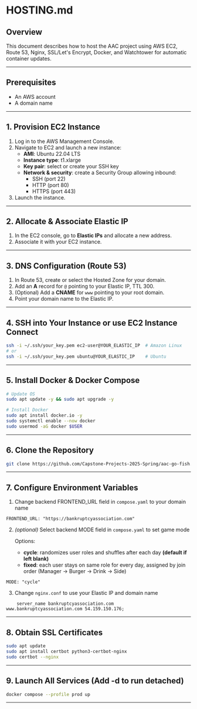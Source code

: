 # HOSTING.md

## Overview
This document describes how to host the AAC project using AWS EC2, Route 53, Nginx, SSL/Let's Encrypt, Docker, and Watchtower for automatic container updates.

---

## Prerequisites
- An AWS account
- A domain name


---

## 1. Provision EC2 Instance
1. Log in to the AWS Management Console.
2. Navigate to EC2 and launch a new instance:
   - **AMI**: Ubuntu 22.04 LTS
   - **Instance type**: t1.xlarge
   - **Key pair**: select or create your SSH key
   - **Network & security**: create a Security Group allowing inbound:
     - SSH (port 22)
     - HTTP (port 80)
     - HTTPS (port 443)
3. Launch the instance.

---

## 2. Allocate & Associate Elastic IP
1. In the EC2 console, go to **Elastic IPs** and allocate a new address.
2. Associate it with your EC2 instance.

---

## 3. DNS Configuration (Route 53)
1. In Route 53, create or select the Hosted Zone for your domain.
2. Add an **A** record for `@` pointing to your Elastic IP, TTL 300.
3. (Optional) Add a **CNAME** for `www` pointing to your root domain.
4. Point your domain name to the Elastic IP.

---

## 4. SSH into Your Instance or use EC2 Instance Connect
```bash
ssh -i ~/.ssh/your_key.pem ec2-user@YOUR_ELASTIC_IP  # Amazon Linux
# or
ssh -i ~/.ssh/your_key.pem ubuntu@YOUR_ELASTIC_IP    # Ubuntu
```

---

## 5. Install Docker & Docker Compose
```bash
# Update OS
sudo apt update -y && sudo apt upgrade -y

# Install Docker
sudo apt install docker.io -y
sudo systemctl enable --now docker
sudo usermod -aG docker $USER
```
---

## 6. Clone the Repository
```bash
git clone https://github.com/Capstone-Projects-2025-Spring/aac-go-fish.git
```

---

## 7. Configure Environment Variables
1. Change backend FRONTEND_URL field in `compose.yaml` to your domain name
```
FRONTEND_URL: "https://bankruptcyassociation.com"
```
2. _(optional)_ Select backend MODE field in `compose.yaml` to set game mode

   Options:
   - **cycle**: randomizes user roles and shuffles after each day **(default if left blank)**
   - **fixed**: each user stays on same role for every day, assigned by join order (Manager -> Burger -> Drink -> Side)
```
MODE: "cycle"
```
3. Change `nginx.conf` to use your Elastic IP and domain name
```
    server_name bankruptcyassociation.com www.bankruptcyassociation.com 54.159.150.176;
```
---

## 8. Obtain SSL Certificates
```bash
sudo apt update
sudo apt install certbot python3-certbot-nginx
sudo certbot --nginx
```

---

## 9. Launch All Services (Add -d to run detached)
```bash
docker compose --profile prod up
```

---
